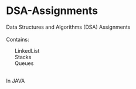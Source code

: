 # DSA-Assignments
Data Structures and Algorithms (DSA) Assignments
<br><br>
Contains:
<br>
<ul>
    LinkedList <br>
    Stacks <br>
    Queues 
</ul>
<br>
In JAVA

